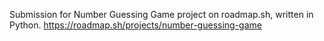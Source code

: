 Submission for Number Guessing Game project on roadmap.sh, written in Python. https://roadmap.sh/projects/number-guessing-game
